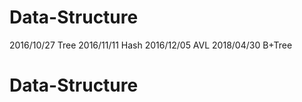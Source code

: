# Data-Structure
2016/10/27  Tree
2016/11/11  Hash
2016/12/05  AVL
2018/04/30  B+Tree
# Data-Structure
